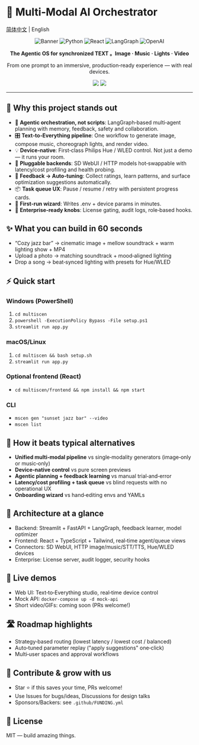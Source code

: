 # 🌟 Multi‑Modal AI Orchestrator

[简体中文](README.zh-CN.md) | English

<div align="center">

![Banner](https://img.shields.io/badge/Multi--Modal-AI%20Orchestrator-blue?style=for-the-badge&logo=robot&logoColor=white)
![Python](https://img.shields.io/badge/Python-3.9+-blue?style=for-the-badge&logo=python&logoColor=white)
![React](https://img.shields.io/badge/React-18.2+-61DAFB?style=for-the-badge&logo=react&logoColor=black)
![LangGraph](https://img.shields.io/badge/LangGraph-🦜-green?style=for-the-badge)
![OpenAI](https://img.shields.io/badge/OpenAI-412991?style=for-the-badge&logo=openai&logoColor=white)

**The Agentic OS for synchronized TEXT 。Image · Music · Lights · Video**

From one prompt to an immersive, production‑ready experience — with real devices.


<a href="https://qq749812679.github.io/Multi-Modal-AI-Orchestrator" target="_blank"><img src="https://img.shields.io/badge/Docs-Read%20the%20Docs-blue?style=for-the-badge" /></a>
<a href="#" target="_blank"><img src="https://img.shields.io/badge/Demo-Open%20Live%20Demo-orange?style=for-the-badge" /></a>

</div>

---

## 🚀 Why this project stands out

- 🧠 **Agentic orchestration, not scripts**: LangGraph‑based multi‑agent planning with memory, feedback, safety and collaboration.
- 🎛️ **Text‑to‑Everything pipeline**: One workflow to generate image, compose music, choreograph lights, and render video.
- 💡 **Device‑native**: First‑class Philips Hue / WLED control. Not just a demo — it runs your room.
- 🔌 **Pluggable backends**: SD WebUI / HTTP models hot‑swappable with latency/cost profiling and health probing.
- 🧪 **Feedback → Auto‑tuning**: Collect ratings, learn patterns, and surface optimization suggestions automatically.
- 📦 **Task queue UX**: Pause / resume / retry with persistent progress cards.
- 🧭 **First‑run wizard**: Writes .env + device params in minutes.
- 🏢 **Enterprise‑ready knobs**: License gating, audit logs, role‑based hooks.

## ✨ What you can build in 60 seconds

- “Cozy jazz bar” → cinematic image + mellow soundtrack + warm lighting show + MP4
- Upload a photo → matching soundtrack + mood‑aligned lighting
- Drop a song → beat‑synced lighting with presets for Hue/WLED

## ⚡ Quick start

### Windows (PowerShell)
1. `cd multiscen`
2. `powershell -ExecutionPolicy Bypass -File setup.ps1`
3. `streamlit run app.py`

### macOS/Linux
1. `cd multiscen && bash setup.sh`
2. `streamlit run app.py`

### Optional frontend (React)
- `cd multiscen/frontend && npm install && npm start`

### CLI
- `mscen gen "sunset jazz bar" --video`
- `mscen list`

## 🥊 How it beats typical alternatives

- **Unified multi‑modal pipeline** vs single‑modality generators (image‑only or music‑only)
- **Device‑native control** vs pure screen previews
- **Agentic planning + feedback learning** vs manual trial‑and‑error
- **Latency/cost profiling + task queue** vs blind requests with no operational UX
- **Onboarding wizard** vs hand‑editing envs and YAMLs

## 🧩 Architecture at a glance

- Backend: Streamlit + FastAPI + LangGraph, feedback learner, model optimizer
- Frontend: React + TypeScript + Tailwind, real‑time agent/queue views
- Connectors: SD WebUI, HTTP image/music/STT/TTS, Hue/WLED devices
- Enterprise: License server, audit logger, security hooks

## 🧪 Live demos

- Web UI: Text‑to‑Everything studio, real‑time device control
- Mock API: `docker-compose up -d mock-api`
- Short video/GIFs: coming soon (PRs welcome!)

## 🛣️ Roadmap highlights

- Strategy‑based routing (lowest latency / lowest cost / balanced)
- Auto‑tuned parameter replay ("apply suggestions" one‑click)
- Multi‑user spaces and approval workflows

## 🤝 Contribute & grow with us

- Star ⭐ if this saves your time, PRs welcome!
- Use Issues for bugs/ideas, Discussions for design talks
- Sponsors/Backers: see `.github/FUNDING.yml`

## 📄 License

MIT — build amazing things.
